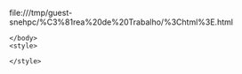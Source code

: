 file:///tmp/guest-snehpc/%C3%81rea%20de%20Trabalho/%3Chtml%3E.html
<html>
    <body>

    </body>
    <style>

    </style>
</html>
